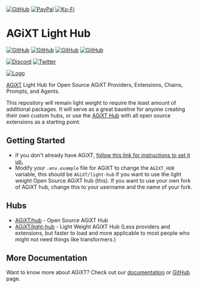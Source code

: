 [![GitHub](https://img.shields.io/badge/GitHub-Sponsor%20Josh%20XT-blue?logo=github&style=plastic)](https://github.com/sponsors/Josh-XT) [![PayPal](https://img.shields.io/badge/PayPal-Sponsor%20Josh%20XT-blue.svg?logo=paypal&style=plastic)](https://paypal.me/joshxt) [![Ko-Fi](https://img.shields.io/badge/Kofi-Sponsor%20Josh%20XT-blue.svg?logo=kofi&style=plastic)](https://ko-fi.com/joshxt)

# AGiXT Light Hub

[![GitHub](https://img.shields.io/badge/GitHub-AGiXT%20Core-blue?logo=github&style=plastic)](https://github.com/Josh-XT/AGiXT) [![GitHub](https://img.shields.io/badge/GitHub-AGiXT%20Hub-blue?logo=github&style=plastic)](https://github.com/AGiXT/hub) [![GitHub](https://img.shields.io/badge/GitHub-AGiXT%20Python%20SDK-blue?logo=github&style=plastic)](https://github.com/AGiXT/python-sdk) [![GitHub](https://img.shields.io/badge/GitHub-AGiXT%20Streamlit%20Web%20UI-blue?logo=github&style=plastic)](https://github.com/AGiXT/streamlit)

[![Discord](https://img.shields.io/discord/1097720481970397356?label=Discord&logo=discord&logoColor=white&style=plastic&color=5865f2)](https://discord.gg/d3TkHRZcjD) 
[![Twitter](https://img.shields.io/badge/Twitter-Follow_@Josh_XT-blue?logo=twitter&style=plastic)](https://twitter.com/Josh_XT) 

[![Logo](https://josh-xt.github.io/AGiXT/images/AGiXT-gradient-flat.svg)](https://josh-xt.github.io/AGiXT/)

[AGiXT](https://github.com/Josh-XT/AGiXT) Light Hub for Open Source AGiXT Providers, Extensions, Chains, Prompts, and Agents.

This repository will remain light weight to require the least amount of additional packages.  It will serve as a great baseline for anyone creating their own custom hubs, or use the [AGiXT Hub](https://github.com/AGiXT/hub) with all open source extensions as a starting point.


## Getting Started

- If you don't already have AGiXT, [follow this link for instructions to set it up.](https://github.com/Josh-XT/AGiXT#quick-start-guide)
- Modify your `.env.example` file for AGiXT to change the `AGIXT_HUB` variable, this should be `AGiXT/light-hub` if you want to use the light weight Open Source AGiXT hub (this). If you want to use your own fork of AGiXT hub, change this to your username and the name of your fork.

## Hubs

- [AGiXT/hub](https://github.com/AGiXT/hub) - Open Source AGiXT Hub
- [AGiXT/light-hub](https://github.com/AGiXT/light-hub) - Light Weight AGiXT Hub (Less providers and extensions, but faster to load and more applicable to most people who might not need things like transformers.)

## More Documentation
Want to know more about AGiXT?  Check out our [documentation](https://josh-xt.github.io/AGiXT/) or [GitHub](https://github.com/Josh-XT/AGiXT) page.
